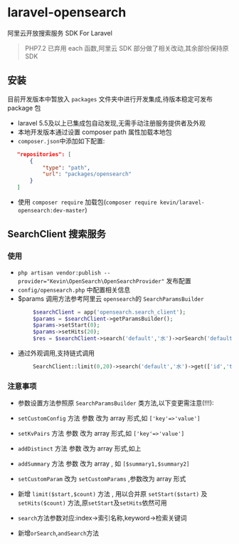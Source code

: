 # laravel-opensearch
阿里云开放搜索服务 SDK For Laravel
> PHP7.2 已弃用 each 函数,阿里云 SDK 部分做了相关改动,其余部份保持原 SDK

## 安装
目前开发版本中暂放入 `packages` 文件夹中进行开发集成,待版本稳定可发布 package 包
 * laravel 5.5及以上已集成包自动发现,无需手动注册服务提供者及外观
 * 本地开发版本通过设置 composer path 属性加载本地包
 * `composer.json`中添加如下配置:
 ```json
    "repositories": [
        {
            "type": "path",
            "url": "packages/opensearch"
        }
    ]
```
 * 使用 `composer require` 加载包(`composer require kevin/laravel-opensearch:dev-master`)

##  SearchClient 搜索服务
### 使用
 * `php artisan vendor:publish --provider="Kevin\OpenSearch\OpenSearchProvider"` 发布配置
 * `config/opensearch.php` 中配置相关信息
 * $params 调用方法参考阿里云 `opensearch`的 `SearchParamsBuilder`
```php
        $searchClient = app('opensearch.search_client');
        $params = $searchClient->getParamsBuilder();
        $params->setStart(0);
        $params->setHits(20);
        $res = $searchClient->search('default','水')->orSearch('default','面膜')->get();
```
 * 通过外观调用,支持链式调用
```php
        SearchClient::limit(0,20)->search('default','水')->get(['id','title_zn_cn']);
```
### 注意事项
 * 参数设置方法参照原 `SearchParamsBuilder` 类方法,以下变更需注意(!!!):
  * `setCustomConfig` 方法 参数 改为 array 形式,如 `['key'=>'value']`
  * `setKvPairs` 方法 参数 改为 array 形式,如 `['key'=>'value']`
  * `addDistinct` 方法 参数 改为 array 形式,如上
  * `addSummary` 方法 参数 改为 array , 如 `[$summary1,$summary2]`
  * `setCustomParam` 改为 `setCustomParams` ,参数改为 array 形式
  * 新增 `limit($start,$count)` 方法 , 用以合并原 `setStart($start)` 及 `setHits($count)` 方法,原`setStart`及`setHits`依然可用
  
 * `search`方法参数对应:index->索引名称,keyword->检索关键词
 * 新增`orSearch`,`andSearch`方法
 

